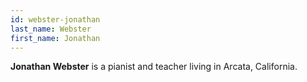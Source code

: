 ```yaml
---
id: webster-jonathan
last_name: Webster
first_name: Jonathan
---
```

**Jonathan Webster** is a pianist and teacher living in Arcata, California.